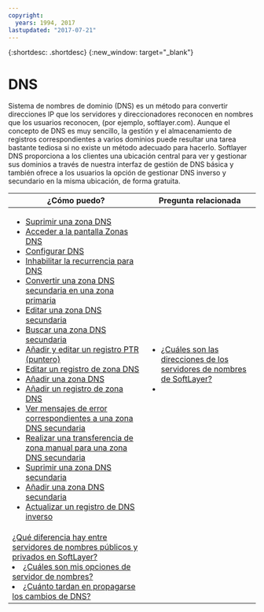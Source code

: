 ```yaml
---
copyright:
  years: 1994, 2017
lastupdated: "2017-07-21"
---
```


{:shortdesc: .shortdesc}
{:new_window: target="_blank"}

# DNS

Sistema de nombres de dominio (DNS) es un método para convertir direcciones IP que los servidores y direccionadores reconocen en nombres que los usuarios reconocen, (por ejemplo, softlayer.com). Aunque el concepto de DNS es muy sencillo, la gestión y el almacenamiento de registros correspondientes a varios dominios puede resultar una tarea bastante tediosa si no existe un método adecuado para hacerlo. Softlayer DNS proporciona a los clientes una ubicación central para ver y gestionar sus dominios a través de nuestra interfaz de gestión de DNS básica y también ofrece a los usuarios la opción de gestionar DNS inverso y secundario en la misma ubicación, de forma gratuita.

|¿Cómo puedo?|Pregunta relacionada|
|---|---|
|<ul><li><a href="delete-dns-zone.html">Suprimir una zona DNS</a></li><li><a href="access-dns-zones-screen.html">Acceder a la pantalla Zonas DNS</a></li><li><a href="configure-dns.html">Configurar DNS</a></li><li><a href="disable-recursion-dns.html">Inhabilitar la recurrencia para DNS</a></li><li><a href="convert-secondary-dns-zone-primary-zone.html">Convertir una zona DNS secundaria en una zona primaria</a></li><li><a href="edit-secondary-dns-zone.html">Editar una zona DNS secundaria</a></li><li><a href="search-secondary-dns-zone.html">Buscar una zona DNS secundaria</a></li><li><a href="add-and-edit-ptr-pointer-record.html">Añadir y editar un registro PTR (puntero)</a></li><li><a href="edit-dns-zone-record.html">Editar un registro de zona DNS</a></li><li><a href="add-dns-zone.html">Añadir una zona DNS</a></li><li><a href="add-dns-zone-record.html">Añadir un registro de zona DNS</a></li><li><a href="view-error-messages-secondary-dns-zone.html">Ver mensajes de error correspondientes a una zona DNS secundaria</a></li><li><a href="make-manual-zone-transfer-secondary-dns-zone.html">Realizar una transferencia de zona manual para una zona DNS secundaria</a></li><li><a href="delete-secondary-dns-zone.html">Suprimir una zona DNS secundaria</a></li><li><a href="add-secondary-dns-zone.html">Añadir una zona DNS secundaria</a></li><li><a href="update-reverse-dns-record.html">Actualizar un registro de DNS inverso</a></li></ul>|<ul><li><a href="dns-faqs.html#26">¿Cuáles son las direcciones de los servidores de nombres de SoftLayer?</a></li><li>
<a href="dns-faqs.html#27">¿Qué diferencia hay entre servidores de nombres públicos y privados en SoftLayer?</a></li><li><a href="dns-faqs.html#28">¿Cuáles son mis opciones de servidor de nombres?</a></li><li><a href="dns-faqs.html#29">¿Cuánto tardan en propagarse los cambios de DNS?</a></li></ul>|
